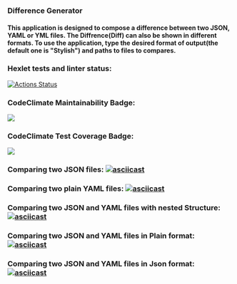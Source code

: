 ### Difference Generator
#### This application is designed to compose a difference between two JSON, YAML or YML files. The Diffrence(Diff) can also be shown in different formats. To use the application, type the desired format of output(the default one is "Stylish") and paths to files to compares.

### Hexlet tests and linter status:
[![Actions Status](https://github.com/NankouFuraku/java-project-71/actions/workflows/hexlet-check.yml/badge.svg)](https://github.com/NankouFuraku/java-project-71/actions)

### CodeClimate Maintainability Badge:
<a href="https://codeclimate.com/github/NankouFuraku/java-project-71/maintainability"><img src="https://api.codeclimate.com/v1/badges/1622d7194106dea6598d/maintainability" /></a>

### CodeClimate Test Coverage Badge:
<a href="https://codeclimate.com/github/NankouFuraku/java-project-71/test_coverage"><img src="https://api.codeclimate.com/v1/badges/1622d7194106dea6598d/test_coverage" /></a>

### Comparing two JSON files: [![asciicast](https://asciinema.org/a/8q2V07lCP2FzGweHKT1VUpEBB.svg)](https://asciinema.org/a/8q2V07lCP2FzGweHKT1VUpEBB)

### Comparing two plain YAML files: [![asciicast](https://asciinema.org/a/otUewb3XQjmOU2yIlyLxlQjfu.svg)](https://asciinema.org/a/otUewb3XQjmOU2yIlyLxlQjfu)

### Comparing two JSON and YAML files with nested Structure: [![asciicast](https://asciinema.org/a/hViZWHvSpIx1u3j9NJyG8unAc.svg)](https://asciinema.org/a/hViZWHvSpIx1u3j9NJyG8unAc)

### Comparing two JSON and YAML files in Plain format: [![asciicast](https://asciinema.org/a/uhSulDjlAUD2zgT905KLJHcyK.svg)](https://asciinema.org/a/uhSulDjlAUD2zgT905KLJHcyK)

### Comparing two JSON and YAML files in Json format: [![asciicast](https://asciinema.org/a/yPQIetJhDEJst5tJmKWKceSBL.svg)](https://asciinema.org/a/yPQIetJhDEJst5tJmKWKceSBL)